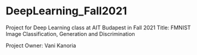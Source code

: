 # DeepLearning_Fall2021
Project for Deep Learning class at AIT Budapest in Fall 2021
Title: FMNIST Image Classification, Generation and Discrimination

Project Owner: Vani Kanoria
